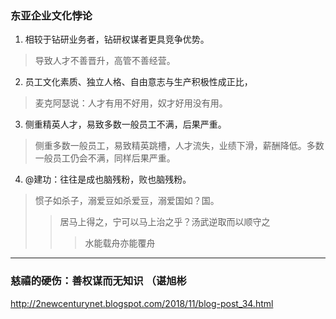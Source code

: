 ### 东亚企业文化悖论
1. 相较于钻研业务者，钻研权谋者更具竞争优势。
>导致人才不善晋升，高管不善经营。
2. 员工文化素质、独立人格、自由意志与生产积极性成正比，
>麦克阿瑟说：人才有用不好用，奴才好用没有用。
3. 侧重精英人才，易致多数一般员工不满，后果严重。
>侧重多数一般员工，易致精英跳槽，人才流失，业绩下滑，薪酬降低。多数一般员工仍会不满，同样后果严重。
4. @建功：往往是成也脑残粉，败也脑残粉。
>惯子如杀子，溺爱豆如杀爱豆，溺爱国如？国。
>>居马上得之，宁可以马上治之乎？汤武逆取而以顺守之
>>>水能载舟亦能覆舟
---
### 慈禧的硬伤：善权谋而无知识 （谌旭彬
http://2newcenturynet.blogspot.com/2018/11/blog-post_34.html